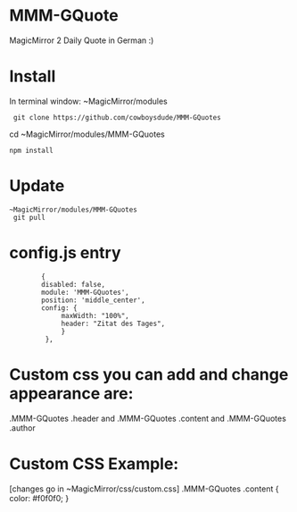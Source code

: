 # MMM-GQuote


MagicMirror 2 Daily Quote in German :)

# Install

In terminal window:
~MagicMirror/modules

     git clone https://github.com/cowboysdude/MMM-GQuotes

cd ~MagicMirror/modules/MMM-GQuotes

    npm install

# Update
    ~MagicMirror/modules/MMM-GQuotes
     git pull


# config.js entry

            { 
            disabled: false,
            module: 'MMM-GQuotes', 
            position: 'middle_center', 
            config: { 
                 maxWidth: "100%", 
                 header: "Zitat des Tages", 
                 } 
             },





# Custom css you can add and change appearance are:

.MMM-GQuotes .header and .MMM-GQuotes .content and .MMM-GQuotes .author

# Custom CSS Example: 
[changes go in ~MagicMirror/css/custom.css]
    .MMM-GQuotes .content {
    color: #f0f0f0;
    }
